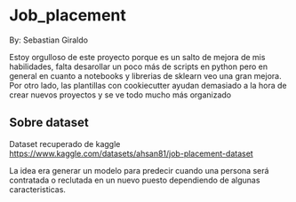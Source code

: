 # Job_placement

By: Sebastian Giraldo

Estoy orgulloso de este proyecto porque es un salto de mejora de mis habilidades, falta desarollar un poco más de scripts en python pero en general en cuanto a notebooks y librerias de sklearn veo una gran mejora. 
Por otro lado, las plantillas con cookiecutter ayudan demasiado a la hora de crear nuevos proyectos y se ve todo mucho más organizado

## Sobre dataset

Dataset recuperado de kaggle https://www.kaggle.com/datasets/ahsan81/job-placement-dataset

La idea era generar un modelo para predecir cuando una persona será contratada o reclutada en un nuevo puesto dependiendo de algunas
caracteristicas.

